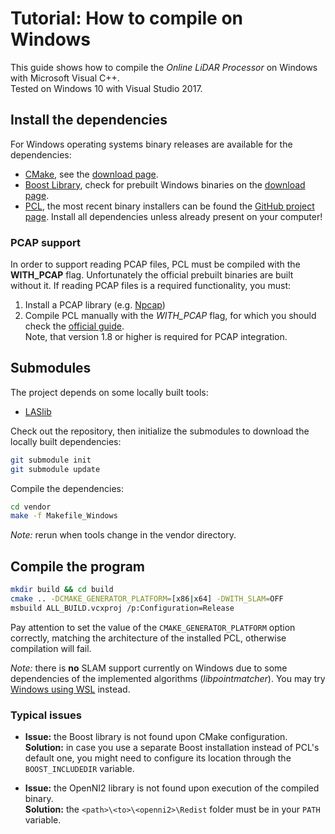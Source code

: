 # Tutorial: How to compile on Windows

This guide shows how to compile the *Online LiDAR Processor* on Windows with Microsoft Visual C++.  
Tested on Windows 10 with Visual Studio 2017.

## Install the dependencies

For Windows operating systems binary releases are available for the dependencies:
 * [CMake](https://cmake.org/), see the [download page](https://cmake.org/download/).
 * [Boost Library](https://www.boost.org/), check for prebuilt Windows binaries on the [download page](https://www.boost.org/users/download/).
 * [PCL](http://pointclouds.org/), the most recent binary installers can be found the [GitHub project page](https://github.com/PointCloudLibrary/pcl/releases).
 Install all dependencies unless already present on your computer!

### PCAP support

In order to support reading PCAP files, PCL must be compiled with the **WITH_PCAP** flag. Unfortunately the official prebuilt binaries are built without it. If reading PCAP files is a required functionality, you must:
 1. Install a PCAP library (e.g. [Npcap](https://nmap.org/npcap/))
 2. Compile PCL manually with the *WITH_PCAP* flag, for which you should check the [official guide](https://pcl.readthedocs.io/projects/tutorials/en/latest/compiling_pcl_windows.html).  
 Note, that version 1.8 or higher is required for PCAP integration.

## Submodules

The project depends on some locally built tools:
* [LASlib](https://github.com/LAStools/LAStools/tree/master/LASlib)

Check out the repository, then initialize the submodules to download the locally built dependencies:
```bash
git submodule init
git submodule update
```

Compile the dependencies:
```bash
cd vendor
make -f Makefile_Windows
```

*Note:* rerun when tools change in the vendor directory.

## Compile the program
```bash
mkdir build && cd build
cmake .. -DCMAKE_GENERATOR_PLATFORM=[x86|x64] -DWITH_SLAM=OFF
msbuild ALL_BUILD.vcxproj /p:Configuration=Release
```
Pay attention to set the value of the `CMAKE_GENERATOR_PLATFORM` option correctly, matching the architecture of the installed PCL, otherwise compilation will fail.

*Note:* there is **no** SLAM support currently on Windows due to some dependencies of the implemented algorithms (*libpointmatcher*). You may try [Windows using WSL](INSTALL_WINDOWS_WSL.md) instead.

### Typical issues
 * **Issue:** the Boost library is not found upon CMake configuration.  
 **Solution:** in case you use a separate Boost installation instead of PCL's default one, you might need to configure its location through the `BOOST_INCLUDEDIR` variable.

 * **Issue:** the OpenNI2 library is not found upon execution of the compiled binary.  
 **Solution:** the `<path>\<to>\<openni2>\Redist` folder must be in your `PATH` variable.
